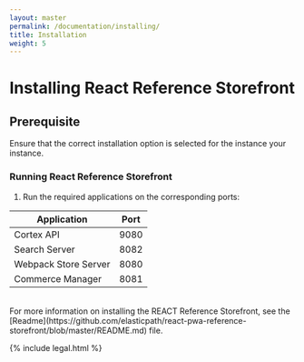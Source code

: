 ```yaml
---
layout: master
permalink: /documentation/installing/
title: Installation
weight: 5
---
```

# Installing React Reference Storefront

## Prerequisite

Ensure that the correct installation option is selected for the instance your instance.

### Running React Reference Storefront

1. Run the required applications on the corresponding ports:

|  Application| Port|
|--|--|
|Cortex API| 9080|
|Search Server| 8082|
|Webpack Store Server|8080|
|Commerce Manager|8081|

<br/>
For more information on installing the REACT Reference Storefront, see the [Readme](https://github.com/elasticpath/react-pwa-reference-storefront/blob/master/README.md) file.

{% include legal.html %}
